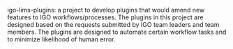 igo-lims-plugins: a project to develop plugins that would amend new features to IGO workflows/processes. The plugins in this project are designed based on the requests submitted by IGO team leaders and team members. The plugins are designed to automate certain workflow tasks and to minimize likelihood of human error. 
